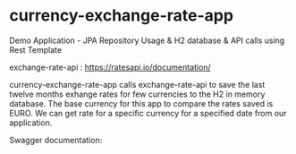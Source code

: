 # currency-exchange-rate-app
Demo Application - JPA Repository Usage &amp; H2 database &amp; API calls using Rest Template

exchange-rate-api : https://ratesapi.io/documentation/

currency-exchange-rate-app calls exchange-rate-api to save the last twelve months exhange rates for few currencies to the H2 in memory database.
The base currency for this app to compare the rates saved is EURO.
We can get rate for a specific currency for a specified date from our application.

Swagger documentation:
